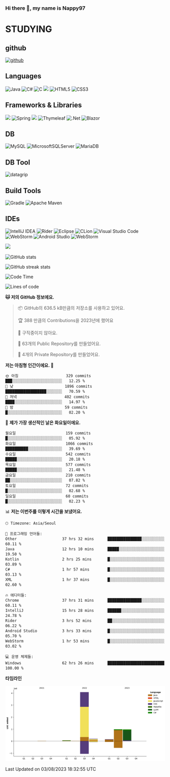 ### Hi there 👋, my name is Nappy97

# STUDYING
## github
[<img src='https://cdn.jsdelivr.net/npm/simple-icons@3.0.1/icons/github.svg' alt='github' height='40'>](https://github.com/Nappy97)  

## Languages
![Java](https://img.shields.io/badge/java-%23ED8B00.svg?style=for-the-badge&logo=openjdk&logoColor=white) ![C#](https://img.shields.io/badge/c%23-%23239120.svg?style=for-the-badge&logo=c-sharp&logoColor=white) ![C](https://img.shields.io/badge/c-%2300599C.svg?style=for-the-badge&logo=c&logoColor=white) <img src="https://img.shields.io/badge/javascript-F7DF1E?style=for-the-badge&logo=javascript&logoColor=black"> ![HTML5](https://img.shields.io/badge/html5-%23E34F26.svg?style=for-the-badge&logo=html5&logoColor=white) ![CSS3](https://img.shields.io/badge/css3-%231572B6.svg?style=for-the-badge&logo=css3&logoColor=white)

## Frameworks & Libraries
<img src="https://img.shields.io/badge/bootstrap-7952B3?style=for-the-badge&logo=bootstrap&logoColor=white"> ![Spring](https://img.shields.io/badge/spring-%236DB33F.svg?style=for-the-badge&logo=spring&logoColor=white) <img src="https://img.shields.io/badge/jQuery-0769AD?style=for-the-badge&logo=jquery&logoColor=white"> ![Thymeleaf](https://img.shields.io/badge/Thymeleaf-%23005C0F.svg?style=for-the-badge&logo=Thymeleaf&logoColor=white) ![.Net](https://img.shields.io/badge/.NET-5C2D91?style=for-the-badge&logo=.net&logoColor=white) ![Blazor](https://img.shields.io/badge/blazor-%235C2D91.svg?style=for-the-badge&logo=blazor&logoColor=white)

## DB
![MySQL](https://img.shields.io/badge/mysql-%2300f.svg?style=for-the-badge&logo=mysql&logoColor=white) ![MicrosoftSQLServer](https://img.shields.io/badge/Microsoft%20SQL%20Server-CC2927?style=for-the-badge&logo=microsoft%20sql%20server&logoColor=white) ![MariaDB](https://img.shields.io/badge/MariaDB-003545?style=for-the-badge&logo=mariadb&logoColor=white)

## DB Tool
![datagrip](https://img.shields.io/badge/datagrip-9681EB?style=flat&logo=datagrip)

## Build Tools
![Gradle](https://img.shields.io/badge/Gradle-02303A.svg?style=for-the-badge&logo=Gradle&logoColor=white) ![Apache Maven](https://img.shields.io/badge/Apache%20Maven-C71A36?style=for-the-badge&logo=Apache%20Maven&logoColor=white)

## IDEs
![IntelliJ IDEA](https://img.shields.io/badge/IntelliJIDEA-000000.svg?style=for-the-badge&logo=intellij-idea&logoColor=white) ![Rider](https://img.shields.io/badge/Rider-000000.svg?style=for-the-badge&logo=Rider&logoColor=white&color=black&labelColor=crimson) ![Eclipse](https://img.shields.io/badge/Eclipse-FE7A16.svg?style=for-the-badge&logo=Eclipse&logoColor=white) ![CLion](https://img.shields.io/badge/CLion-black?style=for-the-badge&logo=clion&logoColor=white) ![Visual Studio Code](https://img.shields.io/badge/Visual%20Studio%20Code-0078d7.svg?style=for-the-badge&logo=visual-studio-code&logoColor=white) ![WebStorm](https://img.shields.io/badge/webstorm-143?style=for-the-badge&logo=webstorm&logoColor=white&color=black) ![Android Studio](https://img.shields.io/badge/Android%20Studio-3DDC84.svg?style=for-the-badge&logo=android-studio&logoColor=white) ![WebStorm](https://img.shields.io/badge/webstorm-143?style=for-the-badge&logo=webstorm&logoColor=white&color=black)

<div>
  <img  src="https://github-readme-stats.vercel.app/api/top-langs/?username=Nappy97&langs_count=8&exclude_repo=Example-deep-learning-from-scratch&layout=compact&line_height=24&hide_border=true&title_color=d88e82&card_width=280">
<div>
  
![GitHub stats](https://github-readme-stats.vercel.app/api?username=Nappy97&show_icons=true)  

![GitHub streak stats](https://github-readme-streak-stats.herokuapp.com/?user=Nappy97)  

<!--START_SECTION:waka-->
![Code Time](http://img.shields.io/badge/Code%20Time-382%20hrs%2026%20mins-blue)

![Lines of code](https://img.shields.io/badge/%EC%A0%80%EB%8A%94%20%EC%97%AC%ED%83%9C%EA%B9%8C%EC%A7%80%20-6.5%20million%20%EC%A4%84%EC%9D%98%20%EC%BD%94%EB%93%9C%EB%A5%BC%20%EC%9E%91%EC%84%B1%ED%96%88%EC%96%B4%EC%9A%94.-blue)

**🐱 저의 GitHub 정보에요.** 

> 📦 GitHub의 636.5 kB만큼의 저장소를 사용하고 있어요. 
 > 
> 🏆 388 만큼의 Contributions을 2023년에 했어요
 > 
> 🚫 구직중이지 않아요.
 > 
> 📜 63개의 Public Repository를 만들었어요. 
 > 
> 🔑 4개의 Private Repository를 만들었어요. 
 > 
**저는 아침형 인간이에요. 🐤** 

```text
🌞 아침                     329 commits         ███░░░░░░░░░░░░░░░░░░░░░░   12.25 % 
🌆 낮　                     1896 commits        ██████████████████░░░░░░░   70.59 % 
🌃 저녁                     402 commits         ████░░░░░░░░░░░░░░░░░░░░░   14.97 % 
🌙 밤　                     59 commits          █░░░░░░░░░░░░░░░░░░░░░░░░   02.20 % 
```
📅 **제가 가장 생산적인 날은 화요일이에요.** 

```text
월요일                      159 commits         █░░░░░░░░░░░░░░░░░░░░░░░░   05.92 % 
화요일                      1066 commits        ██████████░░░░░░░░░░░░░░░   39.69 % 
수요일                      542 commits         █████░░░░░░░░░░░░░░░░░░░░   20.18 % 
목요일                      577 commits         █████░░░░░░░░░░░░░░░░░░░░   21.48 % 
금요일                      210 commits         ██░░░░░░░░░░░░░░░░░░░░░░░   07.82 % 
토요일                      72 commits          █░░░░░░░░░░░░░░░░░░░░░░░░   02.68 % 
일요일                      60 commits          █░░░░░░░░░░░░░░░░░░░░░░░░   02.23 % 
```


📊 **저는 이번주를 이렇게 시간을 보냈어요.** 

```text
🕑︎ Timezone: Asia/Seoul

💬 프로그래밍 언어들: 
Other                    37 hrs 32 mins      ███████████████░░░░░░░░░░   60.11 % 
Java                     12 hrs 10 mins      █████░░░░░░░░░░░░░░░░░░░░   19.50 % 
Kotlin                   2 hrs 25 mins       █░░░░░░░░░░░░░░░░░░░░░░░░   03.89 % 
C#                       1 hr 57 mins        █░░░░░░░░░░░░░░░░░░░░░░░░   03.13 % 
XML                      1 hr 37 mins        █░░░░░░░░░░░░░░░░░░░░░░░░   02.60 % 

🔥 에디터들: 
Chrome                   37 hrs 31 mins      ███████████████░░░░░░░░░░   60.11 % 
IntelliJ                 15 hrs 28 mins      ██████░░░░░░░░░░░░░░░░░░░   24.78 % 
Rider                    3 hrs 52 mins       ██░░░░░░░░░░░░░░░░░░░░░░░   06.22 % 
Android Studio           3 hrs 33 mins       █░░░░░░░░░░░░░░░░░░░░░░░░   05.70 % 
WebStorm                 1 hr 53 mins        █░░░░░░░░░░░░░░░░░░░░░░░░   03.02 % 

💻 운영 체제들: 
Windows                  62 hrs 26 mins      █████████████████████████   100.00 % 
```

**타임라인**

![Lines of Code chart](https://raw.githubusercontent.com/Nappy97/Nappy97/main/assets/bar_graph.png)


 Last Updated on 03/08/2023 18:32:55 UTC
<!--END_SECTION:waka-->
